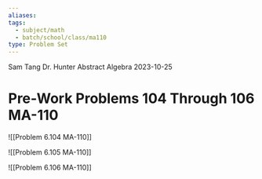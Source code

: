 ```yaml
---
aliases: 
tags:
  - subject/math
  - batch/school/class/ma110
type: Problem Set
---
```

Sam Tang
Dr. Hunter
Abstract Algebra
2023-10-25
# Pre-Work Problems 104 Through 106 MA-110

![[Problem 6.104 MA-110]]

![[Problem 6.105 MA-110]]

![[Problem 6.106 MA-110]]
